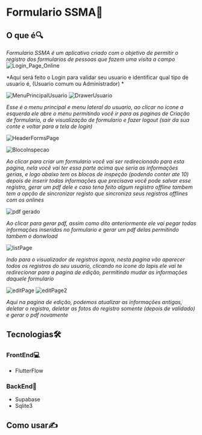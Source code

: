 # **Formulario SSMA📄**

## O que é🔍

*Formulario SSMA é um aplicativo criado com o objetivo de permitir o registro dos formularios de pessoas que fazem uma visita a campo*
![Login_Page_Online](https://github.com/user-attachments/assets/f0bfb6f5-6f3d-4be7-8acf-3200fa0de46d)


*Aqui será feito o Login para validar seu usuario e identificar qual tipo de usuario é, (Usuario comum ou Administrador) *


![MenuPrincipalUsuario](https://github.com/user-attachments/assets/46d2bfa2-0787-4ca3-b8b9-157676ce6191)
![DrawerUsuario](https://github.com/user-attachments/assets/7a1edc15-0343-401f-a7f4-8a0eab200e59)


*Esse é o menu principal e menu lateral do usuario, ao clicar no icone a esquerda ele abre o menu permitindo você ir para as paginas de Criação de formulario, a de visualização de formulario e fazer logout (sair da sua conte e voltar para a tela de login)*



![HeaderFormsPage](https://github.com/user-attachments/assets/61b42114-2445-4f89-bbb2-d98e9d729cb5)

![BlocoInspecao](https://github.com/user-attachments/assets/8433b96a-deff-4ea6-809c-2820aadd7bc8)

*Ao clicar para criar um formulario você vai ser redirecionado para esta pagina, nela você vai ter essa parte acima que seria as informações gerias, e logo abaixo tem os blocos de inspeção (podendo conter ate 10) depois de inserir todas informações que precisava você pode salvar esse registro, gerar um pdf dele e caso tena feito algum registro offline tambem tem a opção de sincronizar registo que sincroniza seus registros offlines com os onlines*

![pdf gerado](https://github.com/user-attachments/assets/b1817c78-a7b3-4719-b655-98598340d3c8)

*Ao clicar para gerar pdf, assim como dito anteriormente ele vai pegar todas informações inseridas no formulario e gerar um pdf delas permitindo tambem o donwload*

![listPage](https://github.com/user-attachments/assets/09a97459-6aba-4d87-8a1a-5bb25fad6d59)

*Indo para o visualizador de registros agora, nesta pagina vão aparecer todos os registros do seu usuario, clicando no icone do lapis ele vai te redirecionar para a pagina de edição, permitindo mudar as informações daquele formulario*

![editPage](https://github.com/user-attachments/assets/61d6d64d-82fd-4c0f-a1b5-d544d1213f37)
![editPage2](https://github.com/user-attachments/assets/5ecddefa-1b17-4851-95d2-4c578671e2ba)

*Aqui na pagina de edição, podemos atualizar as informações antigas, deletar o registro, deletar as fotos do registro somente (depois de validado) e gerar o pdf novamente*




## **Tecnologias🛠️**

### FrontEnd💻

- FlutterFlow

### BackEnd🔩

- Supabase
- Sqlite3

## Como usar✍️


